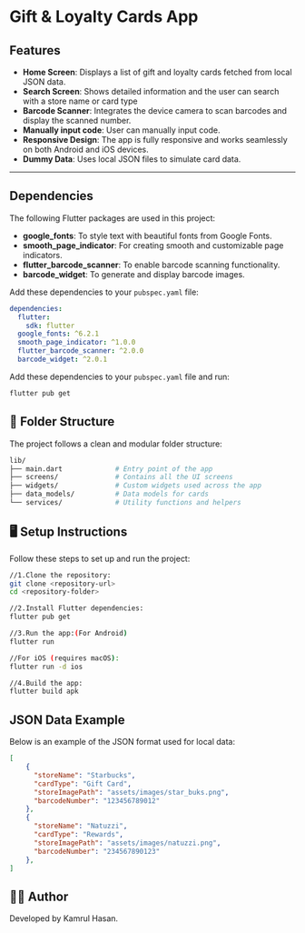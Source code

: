 # Gift & Loyalty Cards App  


## Features  

- **Home Screen**: Displays a list of gift and loyalty cards fetched from local JSON data.  
- **Search Screen**: Shows detailed information and the user can search with a store name or card type
- **Barcode Scanner**: Integrates the device camera to scan barcodes and display the scanned number.
- **Manually input code**: User can manually input code. 
- **Responsive Design**: The app is fully responsive and works seamlessly on both Android and iOS devices.  
- **Dummy Data**: Uses local JSON files to simulate card data.  

---

## Dependencies  

The following Flutter packages are used in this project:  
- **google_fonts**: To style text with beautiful fonts from Google Fonts.  
- **smooth_page_indicator**: For creating smooth and customizable page indicators.  
- **flutter_barcode_scanner**: To enable barcode scanning functionality.  
- **barcode_widget**: To generate and display barcode images. 

Add these dependencies to your `pubspec.yaml` file:  
```yaml
dependencies:
  flutter:
    sdk: flutter
  google_fonts: ^6.2.1
  smooth_page_indicator: ^1.0.0
  flutter_barcode_scanner: ^2.0.0
  barcode_widget: ^2.0.1
```

Add these dependencies to your `pubspec.yaml` file and run:
```bash
flutter pub get
```

## 📂 Folder Structure

The project follows a clean and modular folder structure:
```bash
lib/
├── main.dart             # Entry point of the app
├── screens/              # Contains all the UI screens
├── widgets/              # Custom widgets used across the app
├── data_models/          # Data models for cards
└── services/             # Utility functions and helpers
```

## 🖥️ Setup Instructions
Follow these steps to set up and run the project:
```bash
//1.Clone the repository:
git clone <repository-url>
cd <repository-folder>

//2.Install Flutter dependencies:
flutter pub get

//3.Run the app:(For Android)
flutter run

//For iOS (requires macOS):
flutter run -d ios

//4.Build the app:
flutter build apk
```
## JSON Data Example
Below is an example of the JSON format used for local data:
```json
[
    {
      "storeName": "Starbucks",
      "cardType": "Gift Card",
      "storeImagePath": "assets/images/star_buks.png",
      "barcodeNumber": "123456789012"
    },
    {
      "storeName": "Natuzzi",
      "cardType": "Rewards",
      "storeImagePath": "assets/images/natuzzi.png",
      "barcodeNumber": "234567890123"
    },
]
```
## 🧑‍💻 Author
Developed by Kamrul Hasan.
